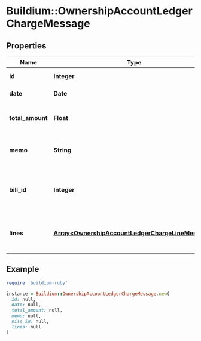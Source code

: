 # Buildium::OwnershipAccountLedgerChargeMessage

## Properties

| Name | Type | Description | Notes |
| ---- | ---- | ----------- | ----- |
| **id** | **Integer** | Charge unique identifier. | [optional] |
| **date** | **Date** | Date of the charge. | [optional] |
| **total_amount** | **Float** | Sum of all &#x60;Lines.Amount&#x60; entries in the charge. | [optional] |
| **memo** | **String** | Memo associated with the charge. | [optional] |
| **bill_id** | **Integer** | The bill identifier this charge is associated with, if applicable. | [optional] |
| **lines** | [**Array&lt;OwnershipAccountLedgerChargeLineMessage&gt;**](OwnershipAccountLedgerChargeLineMessage.md) | A collection of line items associated with the charge. | [optional] |

## Example

```ruby
require 'buildium-ruby'

instance = Buildium::OwnershipAccountLedgerChargeMessage.new(
  id: null,
  date: null,
  total_amount: null,
  memo: null,
  bill_id: null,
  lines: null
)
```

